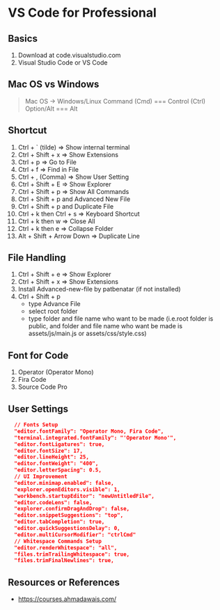 # VS Code for Professional

## Basics

1. Download at code.visualstudio.com
2. Visual Studio Code or VS Code

## Mac OS vs Windows

> Mac OS -> Windows/Linux
> Command (Cmd) === Control (Ctrl)
> Option/Alt === Alt

## Shortcut

1. Ctrl + ` (tilde) => Show internal terminal
2. Ctrl + Shift + x => Show Extensions
3. Ctrl + p => Go to File
4. Ctrl + f => Find in File
5. Ctrl + , (Comma) => Show User Setting
6. Ctrl + Shift + E => Show Explorer
7. Ctrl + Shift + p => Show All Commands
8. Ctrl + Shift + p and Advanced New File
9. Ctrl + Shift + p and Duplicate File
10. Ctrl + k then Ctrl + s => Keyboard Shortcut
11. Ctrl + k then w => Close All
12. Ctrl + k then e => Collapse Folder
13. Alt + Shift + Arrow Down => Duplicate Line

## File Handling

1. Ctrl + Shift + e => Show Explorer
2. Ctrl + Shift + x => Show Extensions
3. Install Advanced-new-file by patbenatar (if not installed)
4. Ctrl + Shift + p
   - type Advance File
   - select root folder
   - type folder and file name who want to be made (i.e.root folder is public, and folder and file name who want be made is assets/js/main.js or assets/css/style.css)

## Font for Code

1. Operator (Operator Mono)
2. Fira Code
3. Source Code Pro

## User Settings

```json
  // Fonts Setup
  "editor.fontFamily": "Operator Mono, Fira Code",
  "terminal.integrated.fontFamily": "'Operator Mono'",
  "editor.fontLigatures": true,
  "editor.fontSize": 17,
  "editor.lineHeight": 25,
  "editor.fontWeight": "400",
  "editor.letterSpacing": 0.5,
  // UI Improvement
  "editor.minimap.enabled": false,
  "explorer.openEditors.visible": 1,
  "workbench.startupEditor": "newUntitledFile",
  "editor.codeLens": false,
  "explorer.confirmDragAndDrop": false,
  "editor.snippetSuggestions": "top",
  "editor.tabCompletion": true,
  "editor.quickSuggestionsDelay": 0,
  "editor.multiCursorModifier": "ctrlCmd"
  // Whitespace Commands Setup
  "editor.renderWhitespace": "all",
  "files.trimTrailingWhitespace": true,
  "files.trimFinalNewlines": true,
```

## Resources or References

- https://courses.ahmadawais.com/

